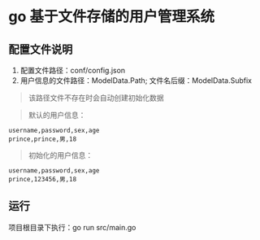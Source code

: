# go 基于文件存储的用户管理系统

## 配置文件说明
1. 配置文件路径：conf/config.json
2. 用户信息的文件路径：ModelData.Path; 文件名后缀：ModelData.Subfix

> 该路径文件不存在时会自动创建初始化数据

> 默认的用户信息：
```
username,password,sex,age
prince,prince,男,18

```

> 初始化的用户信息：
```
username,password,sex,age
prince,123456,男,18

```

## 运行
项目根目录下执行：go run src/main.go